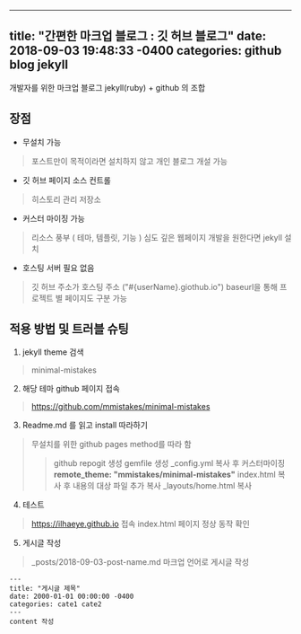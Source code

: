
---
title: "간편한 마크업 블로그 : 깃 허브 블로그"
date: 2018-09-03 19:48:33 -0400
categories: github blog jekyll
---

개발자를 위한 마크업 블로그
jekyll(ruby) + github 의 조합

## 장점
* 무설치 가능
 > 포스트만이 목적이라면 설치하지 않고 개인 블로그 개설 가능
* 깃 허브 페이지 소스 컨트롤
 > 히스토리 관리
 > 저장소
* 커스터 마이징 가능
 > 리소스 풍부 ( 테마, 템플릿, 기능 )
 > 심도 깊은 웹페이지 개발을 원한다면 jekyll 설치
* 호스팅 서버 필요 없음
 > 깃 허브 주소가 호스팅 주소 ("#{userName}.giothub.io")
 > baseurl을 통해 프로젝트 별 페이지도 구분 가능

## 적용 방법 및 트러블 슈팅
1. jekyll theme 검색
 > minimal-mistakes
2. 해당 테마 github 페이지 접속
 > https://github.com/mmistakes/minimal-mistakes
3. Readme.md 를 읽고 install 따라하기
 > 무설치를 위한 github pages method를 따라 함
 >> github repogit 생성
 >> gemfile 생성
 >> _config.yml 복사 후 커스터마이징
 >> **remote_theme: "mmistakes/minimal-mistakes"**
 >> index.html 복사 후 내용의 대상 파일 추가 복사
 >> _layouts/home.html 복사
4. 테스트
 > https://ilhaeye.github.io 접속
 > index.html 페이지 정상 동작 확인
5. 게시글 작성
 > _posts/2018-09-03-post-name.md
 > 마크업 언어로 게시글 작성
 ```
 ---
 title: "게시글 제목"
 date: 2000-01-01 00:00:00 -0400
 categories: cate1 cate2
 ---
 content 작성
 ```
